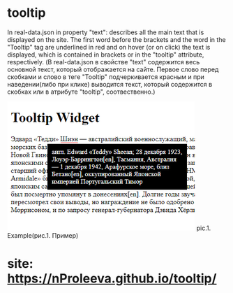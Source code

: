 # tooltip

In real-data.json in property "text": describes all the main text that is displayed on the site. The first word before the brackets and the word in the "Tooltip" tag are underlined in red and on hover (or on click) the text is displayed, which is contained in brackets or in the "tooltip" attribute, respectively.
(В real-data.json в свойстве "text" содержится весь основной текст, который отображается на сайте. Первое слово перед скобками и слово в теге "Tooltip" подчеркивается красным и при наведении(либо при клике) выводится текст, который содержится в скобках или в атрибуте "tooltip", соотвественно.)

![alt text](https://github.com/nProleeva/tooltip/blob/main/image.jpg?raw=true "Example(Пример)")
pic.1. Example(рис.1. Пример)

# site: https://nProleeva.github.io/tooltip/
